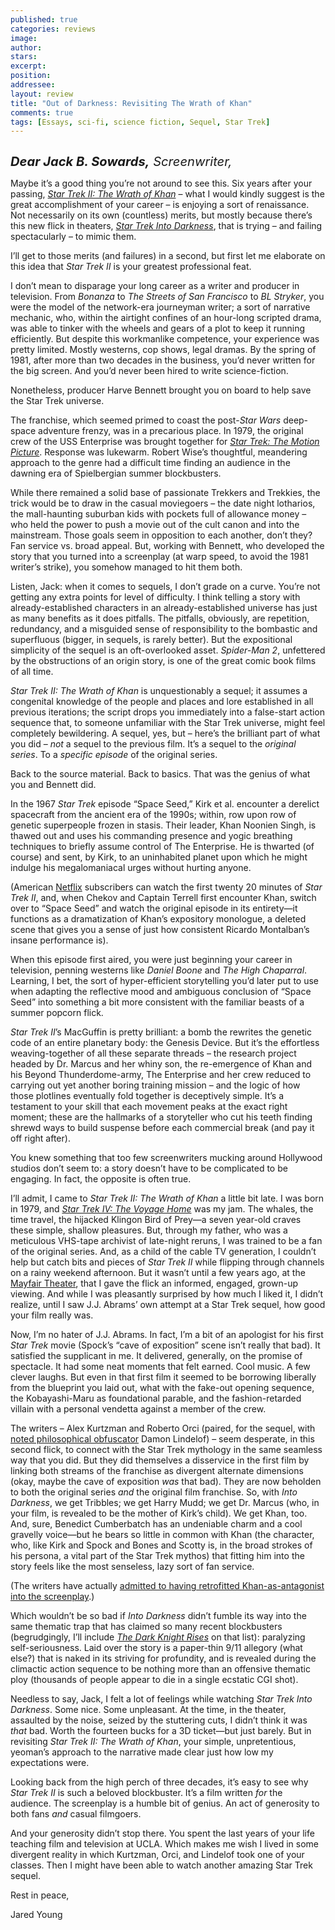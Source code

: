 ```yaml
---
published: true
categories: reviews
image:
author: 
stars: 
excerpt: 
position: 
addressee: 
layout: review
title: "Out of Darkness: Revisiting The Wrath of Khan"
comments: true
tags: [Essays, sci-fi, science fiction, Sequel, Star Trek]
---
```

<div><p><em><strong><span class="full-image-block ssNonEditable"><a href="/letters/2013/6/5/out-of-darkness-revisiting-the-wrath-of-khan.html"><img src="http://static.squarespace.com/static/5005f6bcc4aa41161b33e89e/5329cf1fe4b07c068ebf74de/5329cf1fe4b07c068ebf7849/1370488154069/st2.jpg" alt="" /></a></span></strong></em></p>
<p><em style="font-size:120%;"><span style="font-size:120%;"><strong>Dear Jack B. Sowards,</strong> Screenwriter,</span></em></p>
<p>Maybe it&rsquo;s a good thing you&rsquo;re not around to see this. Six years after your passing, <a href="http://movies.netflix.com/WiMovie/Star_Trek_II_The_Wrath_of_Khan/60001462?trkid=1889703"><em>Star Trek II: The Wrath of Khan</em></a> &ndash; what I would kindly suggest is the great accomplishment of your career &ndash; is enjoying a sort of renaissance. Not necessarily on its own (countless) merits, but mostly because there&rsquo;s this new flick in theaters, <a href="/letters/2013/5/16/star-trek-into-darkness.html"><em>Star Trek Into Darkness</em></a>, that is trying &ndash; and failing spectacularly &ndash; to mimic them.</p>
<p>I&rsquo;ll get to those merits (and failures) in a second, but first let me elaborate on this idea that <em>Star Trek II </em>is your greatest professional feat.</p>
<p>I don&rsquo;t mean to disparage your long career as a writer and producer in television. From <em>Bonanza</em> to <em>The Streets of San Francisco</em> to <em>BL Stryker</em>, you were the model of the network-era journeyman writer; a sort of narrative mechanic, who, within the airtight confines of an hour-long scripted drama, was able to tinker with the wheels and gears of a plot to keep it running efficiently. But despite this workmanlike competence, your experience was pretty limited. Mostly westerns, cop shows, legal dramas. By the spring of 1981, after more than two decades in the business, you&rsquo;d never written for the big screen. And you&rsquo;d never been hired to write science-fiction.</p>
<p>Nonetheless, producer Harve Bennett brought you on board to help save the Star Trek universe.</p>
<p>The franchise, which seemed primed to coast the post-<em>Star Wars</em> deep-space adventure frenzy, was in a precarious place. In 1979, the original crew of the USS Enterprise was brought together for <a href="http://movies.netflix.com/WiMovie/Star_Trek_The_Motion_Picture/60011737?trkid=1889703"><em>Star Trek: The Motion Picture</em></a>. Response was lukewarm. Robert Wise&rsquo;s thoughtful, meandering approach to the genre had a difficult time finding an audience in the dawning era of Spielbergian summer blockbusters.</p>
<p>While there remained a solid base of passionate Trekkers and Trekkies, the trick would be to draw in the casual moviegoers &ndash; the date night lotharios, the mall-haunting suburban kids with pockets full of allowance money &ndash; who held the power to push a movie out of the cult canon and into the mainstream. Those goals seem in opposition to each another, don&rsquo;t they? Fan service vs. broad appeal. But, working with Bennett, who developed the story that you turned into a screenplay (at warp speed, to avoid the 1981 writer&rsquo;s strike), you somehow managed to hit them both.</p>
<p>Listen, Jack: when it comes to sequels, I don&rsquo;t grade on a curve. You&rsquo;re not getting any extra points for level of difficulty. I think telling a story with already-established characters in an already-established universe has just as many benefits as it does pitfalls. The pitfalls, obviously, are repetition, redundancy, and a misguided sense of responsibility to the bombastic and superfluous (bigger, in sequels, is rarely better). But the expositional simplicity of the sequel is an oft-overlooked asset. <em>Spider-Man 2</em>, unfettered by the obstructions of an origin story, is one of the great comic book films of all time.</p>
<p><em>Star Trek II: The Wrath of Khan</em> is unquestionably a sequel; it assumes a congenital knowledge of the people and places and lore established in all previous iterations; the script drops you immediately into a false-start action sequence that, to someone unfamiliar with the Star Trek universe, might feel completely bewildering. A sequel, yes, but &ndash; here&rsquo;s the brilliant part of what you did &ndash; <em>not </em>a sequel to the previous film. It&rsquo;s a sequel to the <em>original series</em>. To a <em>specific episode</em> of the original series.</p>
<p>Back to the source material. Back to basics. That was the genius of what you and Bennett did.</p>
<p>In the 1967 <em>Star Trek </em>episode &ldquo;Space Seed,&rdquo; Kirk et al. encounter a derelict spacecraft from the ancient era of the 1990s; within, row upon row of genetic superpeople frozen in stasis. Their leader, Khan Noonien Singh, is thawed out and uses his commanding presence and yogic breathing techniques to briefly assume control of The Enterprise. He is thwarted (of course) and sent, by Kirk, to an uninhabited planet upon which he might indulge his megalomaniacal urges without hurting anyone.</p>
<p>(American <a href="http://www.netflix.com/">Netflix</a> subscribers can watch the first twenty 20 minutes of <em>Star Trek II</em>, and, when Chekov and Captain Terrell first encounter Khan, switch over to &ldquo;Space Seed&rdquo; and watch the original episode in its entirety&mdash;it functions as a dramatization of Khan&rsquo;s expository monologue, a deleted scene that gives you a sense of just how consistent Ricardo Montalban&rsquo;s insane performance is).</p>
<p>When this episode first aired, you were just beginning your career in television, penning westerns like <em>Daniel Boone</em> and <em>The High Chaparral</em>. Learning, I bet, the sort of hyper-efficient storytelling you&rsquo;d later put to use when adapting the reflective mood and ambiguous conclusion of &ldquo;Space Seed&rdquo; into something a bit more consistent with the familiar beasts of a summer popcorn flick.</p>
<p><em>Star Trek II</em>&rsquo;s MacGuffin is pretty brilliant: a bomb the rewrites the genetic code of an entire planetary body: the Genesis Device. But it&rsquo;s the effortless weaving-together of all these separate threads &ndash; the research project headed by Dr. Marcus and her whiny son, the re-emergence of Khan and his Beyond Thunderdome-army, The Enterprise and her crew reduced to carrying out yet another boring training mission &ndash; and the logic of how those plotlines eventually fold together is deceptively simple. It&rsquo;s a testament to your skill that each movement peaks at the exact right moment; these are the hallmarks of a storyteller who cut his teeth finding shrewd ways to build suspense before each commercial break (and pay it off right after).&nbsp;</p>
<p>You knew something that too few screenwriters mucking around Hollywood studios don&rsquo;t seem to: a story doesn&rsquo;t have to be complicated to be engaging. In fact, the opposite is often true.</p>
<p>I&rsquo;ll admit, I came to <em>Star Trek II: The Wrath of Khan </em>a little bit late. I was born in 1979, and <a href="http://movies.netflix.com/WiMovie/Star_Trek_IV_The_Voyage_Home/995892?trkid=1889703"><em>Star Trek IV: The Voyage Home</em></a> was my jam. The whales, the time travel, the hijacked Klingon Bird of Prey&mdash;a seven year-old craves these simple, shallow pleasures. But, through my father, who was a meticulous VHS-tape archivist of late-night reruns, I was trained to be a fan of the original series. And, as a child of the cable TV generation, I couldn&rsquo;t help but catch bits and pieces of <em>Star Trek II</em> while flipping through channels on a rainy weekend afternoon. But it wasn&rsquo;t until a few years ago, at the <a href="http://mayfairtheatre.ca/">Mayfair Theater</a>, that I gave the flick an informed, engaged, grown-up viewing. And while I was pleasantly surprised by how much I liked it, I didn&rsquo;t realize, until I saw J.J. Abrams&rsquo; own attempt at a Star Trek sequel, how good your film really was.&nbsp;</p>
<p>Now, I&rsquo;m no hater of J.J. Abrams. In fact, I&rsquo;m a bit of an apologist for his first <em>Star Trek</em> movie (Spock&rsquo;s &ldquo;cave of exposition&rdquo; scene isn&rsquo;t really that bad). It satisfied the supplicant in me. It delivered, generally, on the promise of spectacle. It had some neat moments that felt earned. Cool music. A few clever laughs. But even in that first film it seemed to be borrowing liberally from the blueprint you laid out, what with the fake-out opening sequence, the Kobayashi-Maru as foundational parable, and the fashion-retarded villain with a personal vendetta against a member of the crew.</p>
<p>The writers &ndash; Alex Kurtzman and Roberto Orci (paired, for the sequel, with <a href="/letters/2012/6/12/prometheus.html">noted philosophical obfuscator</a> Damon Lindelof) &ndash; seem desperate, in this second flick, to connect with the Star Trek mythology in the same seamless way that you did. But they did themselves a disservice in the first film by linking both streams of the franchise as divergent alternate dimensions (okay, maybe the cave of exposition <em>was</em> that bad). They are now beholden to both the original series <em>and</em> the original film franchise. So, with <em>Into Darkness</em>, we get Tribbles; we get Harry Mudd; we get Dr. Marcus (who, in your film, is revealed to be the mother of Kirk&rsquo;s child). We get Khan, too. And, sure, Benedict Cumberbatch has an undeniable charm and a cool gravelly voice&mdash;but he bears so little in common with Khan (the character, who, like Kirk and Spock and Bones and Scotty is, in the broad strokes of his persona, a vital part of the Star Trek mythos) that fitting him into the story feels like the most senseless, lazy sort of fan service.&nbsp;</p>
<p>(The writers have actually <a href="http://www.blastr.com/2013-5-28/star-trek-writer-reveals-he-argued-against-khan-darkness-villain">admitted to having retrofitted Khan-as-antagonist into the screenplay</a>.)</p>
<p>Which wouldn&rsquo;t be so bad if <em>Into Darkness</em> didn&rsquo;t fumble its way into the same thematic trap that has claimed so many recent blockbusters (begrudgingly, I&rsquo;ll include <a href="/letters/2012/7/19/the-dark-knight-rises.html"><em>The Dark Knight Rises</em></a> on that list): paralyzing self-seriousness. Laid over the story is a paper-thin 9/11 allegory (what else?) that is naked in its striving for profundity, and is revealed during the climactic action sequence to be nothing more than an offensive thematic ploy (thousands of people appear to die in a single ecstatic CGI shot). &nbsp;</p>
<p>Needless to say, Jack, I felt a lot of feelings while watching <em>Star Trek Into Darkness</em>. Some nice. Some unpleasant. At the time, in the theater, assaulted by the noise, seized by the stuttering cuts, I didn&rsquo;t think it was <em>that</em> bad. Worth the fourteen bucks for a 3D ticket&mdash;but just barely. But in revisiting <em>Star Trek II: The Wrath of Khan</em>, your simple, unpretentious, yeoman&rsquo;s approach to the narrative made clear just how low my expectations were. &nbsp;</p>
<p>Looking back from the high perch of three decades, it&rsquo;s easy to see why <em>Star Trek II</em> is such a beloved blockbuster. It&rsquo;s a film written <em>for</em> the audience. The screenplay is a humble bit of genius. An act of generosity to both fans <em>and</em> casual filmgoers.&nbsp;</p>
<p>And your generosity didn&rsquo;t stop there. You spent the last years of your life teaching film and television at UCLA. Which makes me wish I lived in some divergent reality in which Kurtzman, Orci, and Lindelof took one of your classes. Then I might have been able to watch another amazing Star Trek sequel. &nbsp;</p>
<p>Rest in peace, &nbsp;</p>
<p>Jared Young</p></div>
